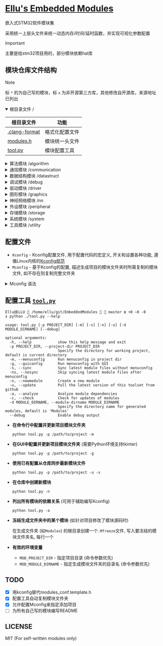 # [Ellu's Embedded Modules](https://github.com/ElluIFX/EmbeddedModules)

嵌入式STM32软件模块集

采用统一上层头文件来统一动态内存/时间/延时函数，并实现可视化参数配置

> [!IMPORTANT]
> 主要是给stm32项目用的，部分模块依赖hal库

## 模块仓库文件结构

> [!NOTE]
> 标 `*` 的为自己写的模块，标 `x` 为非开源第三方库，其他修改自开源库，来源地址已列出

<details open>
  <summary>根目录文件 /</summary>

| 根目录文件                       | 功能           |
| -------------------------------- | -------------- |
| [.clang-format](./.clang-format) | 格式化配置文件 |
| [modules.h](./modules.h)         | 模块统一头文件 |
| [tool.py](./tool.py)             | 模块配置工具   |

</details>

<details>
  <summary>算法模块 /algorithm</summary>

| [Algorithm](./algorithm)             | 算法                |                        src                        | 备注     | SHA     |
| ------------------------------------ | ------------------- | :-----------------------------------------------: | -------- | ------- |
| [cmsis_dsp](./algorithm/cmsis_dsp)   | CMSIS-DSP(Src)      | [link](https://github.com/ARM-software/CMSIS-DSP) | 源码形式 | 03fa0e5 |
| [libcrc](./algorithm/libcrc)         | CRC计算库           |     [link](https://github.com/whik/crc-lib-c)     |          | abe136a |
| [pid](./algorithm/pid)               | 通用PID控制器       |                         *                         |          |         |
| [quaternion](./algorithm/quaternion) | 四元数和IMU姿态估计 |  [link](https://github.com/rbv188/IMU-algorithm)  | 未测试   | bd77afd |

</details>

<details>
  <summary>通信模块 /communication</summary>

| [Communication](./communication)       | 通信               |                         src                          | 备注 | SHA     |
| -------------------------------------- | ------------------ | :--------------------------------------------------: | ---- | ------- |
| [CherryUSB](./communication/cherryusb) | Cherry USB         | [link](https://github.com/cherry-embedded/CherryUSB) |      | 9cb992b |
| [lwpkt](./communication/lwpkt)         | 轻量级数据包       |       [link](https://github.com/MaJerle/lwpkt)       |      | 6a82dab |
| [minmea](./communication/minmea)       | GPS NMEA解析器     |        [link](https://github.com/ata4/minema)        |      | 450ad08 |
| [modbus](./communication/modbus)       | Modbus协议         |      [link](https://github.com/wql7013/ModBus)       |      | 0745519 |
| [TinyFrame](./communication/tinyframe) | 另一个轻量级数据包 |   [link](https://github.com/MightyPork/TinyFrame)    |      | a29167a |
| [xymodem](./communication/xymodem)     | X/YMODEM协议       |    [link](https://github.com/LONGZR007/IAP-STM32)    |      | f7b988d |

</details>

<details>
  <summary>数据结构模块 /datastruct</summary>

| [DataStruct](./datastruct)              | 数据结构                |                       src                       | 备注         | SHA     |
| --------------------------------------- | ----------------------- | :---------------------------------------------: | ------------ | ------- |
| [btree](./datastruct/btree)             | B树                     |   [link](https://github.com/tidwall/btree.c)    |              | cf1bb92 |
| [cstring](./datastruct/cstring)         | C字符串                 |   [link](https://github.com/cloudwu/cstring)    |              | 88e021b |
| [ctl](./datastruct/ctl)                 | 类型安全C模板容器库     |      [link](https://github.com/rurban/ctl)      |              | d314c08 |
| [dlist](./datastruct/dlist)             | 双向链表                |      [link](https://github.com/clibs/list)      |              | 23faa20 |
| [fifofast](./datastruct/fifofast)       | 纯头文件快速FIFO        |  [link](https://github.com/nqtronix/fifofast)   |              | 196edda |
| [hashmap](./datastruct/hashmap)         | 哈希表                  |  [link](https://github.com/tidwall/hashmap.c)   |              | 1c13992 |
| [json](./datastruct/json)               | JSON解析                |    [link](https://github.com/tidwall/json.c)    |              | 3d0e877 |
| [lfbb](./datastruct/lfbb)               | 二分无锁缓冲区          |     [link](https://github.com/DNedic/lfbb)      |              | 8c24b34 |
| [lfifo](./datastruct/lfifo)             | 通用环形缓冲区          |                        *                        | 比lwrb更高效 |         |
| [linux_list](./datastruct/linux_list)   | Linux-like链表          | [link](https://github.com/sysprog21/linux-list) |              | 452262e |
| [lwrb](./datastruct/lwrb)               | 轻量环形缓冲区          |     [link](https://github.com/MaJerle/lwrb)     |              | b32c645 |
| [pqueue](./datastruct/pqueue)           | 优先队列                |   [link](https://github.com/tidwall/pqueue.c)   |              | 2bb5600 |
| [sds](./datastruct/sds)                 | 简单动态字符串          |     [link](https://github.com/antirez/sds)      |              | a9a03bb |
| [struct2json](./datastruct/struct2json) | C结构体与JSON快速互转库 |  [link](https://github.com/armink/struct2json)  |              | 4f1fdc9 |
| [udict](./datastruct/udict)             | 通用哈希字典            |                        *                        | 基于uthash   |         |
| [ulist](./datastruct/ulist)             | 通用内存连续列表        |                        *                        |              |         |
| [uthash](./datastruct/uthash)           | 基于宏的可嵌入哈希表    |  [link](https://github.com/troydhanson/uthash)  |              | eeba196 |

</details>

<details>
  <summary>调试模块 /debug</summary>

| [Debug](./debug)                     | 调试                |                      src                      | 备注 | SHA     |
| ------------------------------------ | ------------------- | :-------------------------------------------: | ---- | ------- |
| [benchmark](./debug/benchmark)       | CoreMark基准测试    |   [link](https://github.com/eembc/coremark)   |      | d5fad6b |
| [cm_backtrace](./debug/cm_backtrace) | hardfault堆栈回溯   | [link](https://github.com/armink/CmBacktrace) |      | 6013293 |
| [RTT](./debug/rtt)                   | Segger-RTT 调试模块 |      [link](https://wiki.segger.com/RTT)      |      |         |
| [log](./debug/log)                   | 纯头文件日志库      |                       *                       |      |         |
| [minctest](./debug/minctest)         | 简易单元测试        | [link](https://github.com/codeplea/minctest)  |      | 0ab5834 |

</details>

<details>
  <summary>驱动模块 /driver</summary>

| [Driver](./driver)                | 驱动                  |                       src                        | 备注         | SHA     |
| --------------------------------- | --------------------- | :----------------------------------------------: | ------------ | ------- |
| [bq25890](./driver/bq25890)       | BQ2589x充电芯片       | [link](https://github.com/SumantKhalate/BQ25895) |              | ade0e3c |
| [ee24](./driver/ee24)             | 24xx EEPROM库         |     [link](https://github.com/nimaltd/ee24)      |              | 92816a7 |
| [key](./driver/key)               | 通用按键驱动          |                        *                         | 支持多种事件 |         |
| [motor](./driver/motor)           | 直流电机闭环驱动      |                        *                         |              |         |
| [paj7620u2](./driver/paj7620u2)   | PAJ7620U2手势识别     |                        *                         |              |         |
| [sc7a20](./driver/sc7a20)         | SC7A20加速度计        |                        *                         |              |         |
| [sh2](./driver/sh2)               | SH2 Sensorhub协议     |     [link](https://github.com/ceva-dsp/sh2)      |              | b514b1e |
| [spif](./driver/spif)             | SPI Flash通用驱动     |     [link](https://github.com/nimaltd/spif)      |              | c0f3ba2 |
| [stepper](./driver/stepper)       | 步进电机驱动          |                        *                         |              |         |
| [vl53l0x](./driver/vl53l0x)       | VL53L0X激光测距       |   [link](https://github.com/anisyanka/vl53l0x)   | 非官方库     | 04891c2 |
| [ws2812_spi](./driver/ws2812_spi) | WS2812灯带DMA-SPI驱动 |                        *                         |              |         |

</details>

<details>
  <summary>图形模块 /graphics</summary>

| [Graphics](./graphics)                              | 图形             |                        src                         | 备注       | SHA     |
| --------------------------------------------------- | ---------------- | :------------------------------------------------: | ---------- | ------- |
| [easy_ui](./graphics/easy_ui)                       | 单色屏UI库       |      [link](https://github.com/ErBWs/Easy-UI)      | 大幅魔改   | 691bdb4 |
| [hagl](./graphics/hagl)                             | HAL图形库        |      [link](https://github.com/tuupola/hagl)       |            | 8281a8a |
| [lvgl](./graphics/lvgl)                             | LittlevGL图形库  |        [link](https://github.com/lvgl/lvgl)        |            | 3aac8cc |
| [lvgl_gaussian_blur](./graphics/lvgl_gaussian_blur) | LVGL高斯模糊效果 | [link](https://gitee.com/MIHI1/lvgl_gaussian_blur) | cpp->c     |         |
| [lvgl_pm](./graphics/lvgl_pm)                       | LVGL页面管理器   |     [link](https://github.com/LanFly/lvgl-pm)      |            | 825df21 |
| [u8g2](./graphics/u8g2)                             | U8g2图形库       |      [link](https://github.com/olikraus/u8g2)      |            | 3e86287 |
| [ugui](./graphics/ugui)                             | uGUI图形库       |    [link](https://github.com/achimdoebler/UGUI)    |            | ce0bccb |
| [virtual_lcd](./graphics/virtual_lcd)               | 虚拟LCD          |                         *                          | 包含上位机 |         |

</details>

<details>
  <summary>神经网络模块 /nn</summary>

| [NN](./nn)            | 神经网络         |                    src                     | 备注 | SHA     |
| --------------------- | ---------------- | :----------------------------------------: | ---- | ------- |
| [genann](./nn/genann) | 简单前馈神经网络 | [link](https://github.com/codeplea/genann) |      | 4f72209 |

</details>

<details>
  <summary>外设模块 /peripheral</summary>

| [Peripheral](./peripheral)            | 外设               |                      src                       | 备注          | SHA     |
| ------------------------------------- | ------------------ | :--------------------------------------------: | ------------- | ------- |
| [board_i2c](./peripheral/board_i2c)   | 板级I2C包装层      |                       *                        |               |         |
| [board_led](./peripheral/board_led)   | 板级LED包装层      |                       *                        |               |         |
| [ee](./peripheral/ee)                 | 内置flash读写库    |     [link](https://github.com/nimaltd/ee)      |               | 460d569 |
| [i2c_salve](./peripheral/i2c_slave)   | LL库I2C从机        |                       *                        |               |         |
| [ll_i2c](./peripheral/ll_i2c)         | LL库I2C            |                       *                        | 包含中断/轮询 |         |
| [mr_library](./peripheral/mr_library) | 轻量级设备读写接口 |  [link](https://gitee.com/MacRsh/mr-library)   |               |         |
| [sw_i2c](./peripheral/sw_i2c)         | 软件I2C            | [link](https://github.com/liyanboy74/soft-i2c) |               | c595a39 |
| [sw_spi](./peripheral/sw_spi)         | 软件SPI            |                       x                        |               |         |
| [uni_io](./peripheral/uni_io)         | 数据通信功能包     |                       *                        |               |         |

</details>

<details>
  <summary>存储模块 /storage</summary>

| [Storage](./storage)                 | 存储              |                         src                          | 备注 | SHA     |
| ------------------------------------ | ----------------- | :--------------------------------------------------: | ---- | ------- |
| [easyflash](./storage/easyflash)     | 轻量级Flash数据库 |     [link](https://github.com/armink/EasyFlash)      |      | a67fffc |
| [littlefs](./storage/littlefs)       | LittleFS          | [link](https://github.com/littlefs-project/littlefs) |      | d01280e |
| [MiniFlashDB](./storage/miniflashdb) | 轻量级Flash数据库 |   [link](https://github.com/Jiu-xiao/MiniFlashDB)    | 魔改 | 99bf7aa |

</details>

<details>
  <summary>系统模块 /system</summary>

| [System](./system)                        | 系统                   |                        src                         | 备注            | SHA     |
| ----------------------------------------- | ---------------------- | :------------------------------------------------: | --------------- | ------- |
| [dalloc](./system/dalloc)                 | 动态指针管理内存分配器 |  [link](https://github.com/SkyEng1neering/dalloc)  |                 | da14f0f |
| [heap4](./system/heap4)                   | FreeRTOS堆4            |    [link](https://www.freertos.org/a00111.html)    |                 |         |
| [klite](./system/klite)                   | 基础实时内核           |      [link](https://gitee.com/kerndev/klite)       | 轻量高性能,推荐 |         |
| [lwmem](./system/lwmem)                   | 轻量级内存管理         |      [link](https://github.com/MaJerle/lwmem)      | 性能远不如heap4 | d7a159c |
| [rtthread_nano](./system/rtthread_nano)   | RT-Thread Nano         | [link](https://github.com/RT-Thread/rtthread-nano) |                 | 9177e3e |
| [s_task](./system/s_task)                 | 精简的协程实现         |     [link](https://github.com/xhawk18/s_task)      | 需要实现栈切换  | 609835c |
| [scheduler](./system/scheduler)           | 多功能任务调度器       |                         *                          | 内有使用说明    |         |
| [scheduler_lite](./system/scheduler_lite) | 轻量级任务调度器       |                         *                          |                 |         |

</details>

<details>
  <summary>工具模块 /utility</summary>

| [Utility](./utility)                   | 工具                       |                          src                          | 备注        | SHA     |
| -------------------------------------- | -------------------------- | :---------------------------------------------------: | ----------- | ------- |
| [cot_menu](./utility/cot_menu)         | 轻量级菜单框架             |    [link](https://gitee.com/cot_package/cot_menu)     | 抽象菜单    |         |
| [embedded_cli](./utility/embedded_cli) | 嵌入式命令行               |  [link](https://github.com/funbiscuit/embedded-cli)   | 魔改        | ffa8014 |
| [lwprintf](./utility/lwprintf)         | 轻量级无缓冲区printf       |      [link](https://github.com/MaJerle/lwprintf)      |             | 18a1338 |
| [perf_counter](./utility/perf_counter) | PerfCounter性能统计/时基库 | [link](https://github.com/GorgonMeducer/perf_counter) | 必备品      | 0b17943 |
| [ryu](./utility/ryu)                   | 浮点数转字符串             |        [link](https://github.com/tidwall/ryu)         |             | 5056abc |
| [term_table](./utility/term_table)     | 动态终端表格工具           |                           *                           | 仅debug使用 |         |
| [TimeLib](./utility/TimeLib)           | UNIX时间库                 |    [link](https://github.com/geekfactory/TimeLib)     |             | 8bdf963 |
| [xv](./utility/xv)                     | 类JavaScript的字符串解析器 |         [link](https://github.com/tidwall/xv)         |             | b46851f |
| [tiny_regex](./utility/tiny_regex)     | 简易正则解析器             |   [link](https://github.com/zeta-zero/tiny-regex-c)   | 无捕获组    | 9d5f5d8 |
| [incbin.h](./utility/incbin)           | 二进制文件嵌入             |   [link](https://github.com/graphitemaster/incbin)    |             | 6e576ca |
| [macro.h](./utility/macro.h)           | 通用宏                     |                           *                           |             |         |

</details>

## 配置文件

- `Kconfig` - Kconfig配置文件, 用于配置代码的宏定义, 开关和设置各种功能, 遵循Linux内核的[Kconfig规范](https://github.com/torvalds/linux/blob/master/Documentation/kbuild/kconfig-language.rst)
- `Mconfig` - 基于Kconfig的配置, 描述生成项目的模块文件夹时所需复制的模块文件, 如不存在则复制完整文件夹

<details>
  <summary>Mconfig 语法</summary>

Mconfig文件实际上是一个python脚本, 继承完整的`tool.py`运行环境

其中有四个特殊变量和三个特殊函数:

- `CONFIG` - 从Kconfig配置结果中解析的配置项目, 访问不存在的项目将返回`False`
- `IGNORES` - 复制该模块的文件时忽略的项目, 使用glob匹配
- `DST_PATH` - 本模块文件夹的目标路径
- `SRC_PATH` - 本模块文件夹的源路径
- `def DEBUG(msg: str)` - 输出调试信息 (`--debug`)
- `def WARNING(msg: str)` - 输出警告信息
- `def ERROR(msg: str)` - 输出错误信息并退出

下面是一个简单的例子:

```python
if CONFIG.DISABLE_MODULE_A: # 也支持.get()方法来定义不存在时的默认返回值
    IGNORES += "module_a.*"
if CONFIG.DISABLE_SUB_MODULES:
    DEBUG(f"SUB_MODULES: {CONFIG.SUB_MODULES}")
    if "B" in CONFIG.SUB_MODULES:
        IGNORES += ["module_b1.*", "module_b2.*"]
    IGNORES += "module_c*.*"
IGNORES += "test_*_module.*"
```

</details>

## 配置工具 [`tool.py`](./tool.py)

```shell
Ellu@ELLU  /home/ellu/git/EmbeddedModules   master ≣ +0 ~0 -0
❯ python ./tool.py --help

usage: tool.py [-p PROJECT_DIR] [-m] [-s] [-n] [-u] [-d MODULE_DIRNAME] [--debug]

optional arguments:
  -h, --help            show this help message and exit
  -p PROJECT_DIR, --project-dir PROJECT_DIR
                        Specify the directory for working project, default is current directory
  -m, --menuconfig      Run menuconfig in project dir
  -g, --guiconfig       Run menuconfig with GUI
  -s, --sync            Sync latest module files without menuconfig
  -ns, --nosync         Skip syncing latest module files after menuconfig
  -n, --newmodule       Create a new module
  -u, --update          Pull the latest version of this toolset from github
  -a, --analyze         Analyze module dependencies
  -c, --check           Check for updates of modules
  -d MODULE_DIRNAME, --module-dirname MODULE_DIRNAME
                        Specify the directory name for generated modules, default is 'Modules'
  --debug               Enable debug output
```

- **在命令行中配置并更新项目模块文件夹**

  ```shell
  python tool.py -p /path/to/project -m
  ```

- **在GUI中配置并更新项目模块文件夹** (需要Python环境支持tkinter)

  ```shell
  python tool.py -p /path/to/project -g
  ```

- **使用已有配置从仓库同步最新模块文件**

  ```shell
  python tool.py -p /path/to/project -u -s
  ```

- **在仓库中创建新模块**

  ```shell
  python tool.py -n
  ```

- **列出所有模块的依赖关系** (可用于辅助编写Kconfig)

  ```shell
  python tool.py -a
  ```

- **冻结生成文件夹中的某个模块** (如针对项目修改了模块源码时)

  在生成文件夹 (如`Modules`) 的根目录创建一个`.Mfreeze`文件, 写入要冻结的模块文件夹名, 每行一个

- **有效的环境变量**

  - `MOD_PROJECT_DIR` - 指定项目目录 (命令参数优先)
  - `MOD_MODULE_DIRNAME` - 指定生成模块文件夹的目录名 (命令参数优先)

## TODO

- [x] 用kconfig替代modules_conf.template.h
- [x] 配置工具自动复制模块文件夹
- [x] 允许配置Mconfig来指定添加项目
- [ ] 为所有自己写的模块编写README

## LICENSE

MIT (For self-written modules only)
